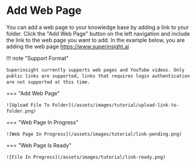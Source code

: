 # Add Web Page

You can add a web page to your knowledge base by adding a link to your folder. Click the "Add Web Page" button on the left navigation and include the link to the web page you want to add.
In the example below, you are adding the web page https://www.superinsight.ai

!!! note "Support Format"

    Superinsight currently supports web pages and YouTube videos. Only public links are supported, links that requires login authentication are not supported at this time.

=== "Add Web Page"

    ![Upload File To Folder](/assets/images/tutorial/upload-link-to-folder.png)

=== "Web Page In Progress"

    ![Web Page In Progress](/assets/images/tutorial/link-pending.png)

=== "Web Page Is Ready"

    ![File In Progress](/assets/images/tutorial/link-ready.png)
